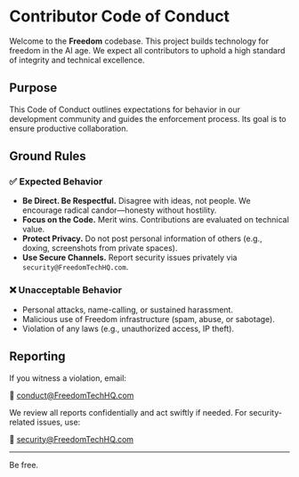 # Contributor Code of Conduct

Welcome to the **Freedom** codebase. This project builds technology for freedom in the AI age. We expect all contributors to uphold a high standard of integrity and technical excellence.

## Purpose

This Code of Conduct outlines expectations for behavior in our development community and guides the enforcement process. Its goal is to ensure productive collaboration.

## Ground Rules

### ✅ Expected Behavior

- **Be Direct. Be Respectful.** Disagree with ideas, not people. We encourage radical candor—honesty without hostility.
- **Focus on the Code.** Merit wins. Contributions are evaluated on technical value.
- **Protect Privacy.** Do not post personal information of others (e.g., doxing, screenshots from private spaces).
- **Use Secure Channels.** Report security issues privately via `security@FreedomTechHQ.com`.

### ❌ Unacceptable Behavior

- Personal attacks, name-calling, or sustained harassment.
- Malicious use of Freedom infrastructure (spam, abuse, or sabotage).
- Violation of any laws (e.g., unauthorized access, IP theft).

## Reporting

If you witness a violation, email:

📧 conduct@FreedomTechHQ.com

We review all reports confidentially and act swiftly if needed. For security-related issues, use:

🔐 security@FreedomTechHQ.com

---

Be free.
